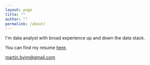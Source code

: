 ```yaml
---
layout: page
title: ""
author: ""
permalink: /about/
---
```


I'm data analyst with broad experience up and down the data stack.

You can find my resume [here](/pdf/martin_yim_resume_2019.pdf).

martin.byim@gmail.com